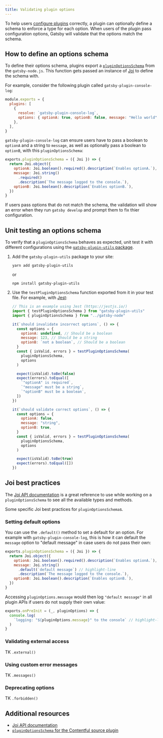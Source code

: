 ```yaml
---
title: Validating plugin options
---
```


To help users [configure plugins](/docs/configuring-usage-with-plugin-options/) correctly, a plugin can optionally define a schema to enforce a type for each option. When users of the plugin pass configuration options, Gatsby will validate that the options match the schema.

## How to define an options schema

To define their options schema, plugins export a [`pluginOptionsSchema`](/docs/node-apis/#pluginOptionsSchema) from the `gatsby-node.js`. This function gets passed an instance of [Joi](https://joi.dev) to define the schema with.

For example, consider the following plugin called `gatsby-plugin-console-log`:

```javascript:title=gatsby-config.js
module.exports = {
  plugins: [
    {
      resolve: `gatsby-plugin-console-log`,
      options: { optionA: true, optionB: false, message: "Hello world" },
    },
  ],
}
```

`gatsby-plugin-console-log` can ensure users have to pass a boolean to `optionA` and a string to `message`, as well as optionally pass a boolean to `optionB`, with this `pluginOptionsSchema`:

```javascript:title=plugins/gatsby-plugin-console-log/gatsby-node.js
exports.pluginOptionsSchema = ({ Joi }) => {
  return Joi.object({
    optionA: Joi.boolean().required().description(`Enables optionA.`),
    message: Joi.string()
      .required()
      .description(`The message logged to the console.`),
    optionB: Joi.boolean().description(`Enables optionB.`),
  })
}
```

If users pass options that do not match the schema, the validation will show an error when they run `gatsby develop` and prompt them to fix thier configuration.

## Unit testing an options schema

To verify that a `pluginOptionsSchema` behaves as expected, unit test it with different configurations using the [`gatsby-plugin-utils` package](https://github.com/gatsbyjs/gatsby/tree/master/packages/gatsby-plugin-utils#testpluginoptionsschema).

1. Add the `gatsby-plugin-utils` package to your site:

   ```shell
   yarn add gatsby-plugin-utils
   ```

   or

   ```shell
   npm install gatsby-plugin-utils
   ```

2. Use the `testPluginOptionsSchema` function exported from it in your test file. For example, with [Jest](https://jestjs.io):

   ```javascript:title=plugins/gatsby-plugin-console/__tests__/pluginOptionsSchema.test.js
   // This is an example using Jest (https://jestjs.io/)
   import { testPluginOptionsSchema } from "gatsby-plugin-utils"
   import { pluginOptionsSchema } from "../gatsby-node"

   it(`should invalidate incorrect options`, () => {
     const options = {
       optionA: undefined, // Should be a boolean
       message: 123, // Should be a string
       optionB: `not a boolean`, // Should be a boolean
     }
     const { isValid, errors } = testPluginOptionsSchema(
       pluginOptionsSchema,
       options
     )

     expect(isValid).toBe(false)
     expect(errors).toEqual([
       `"optionA" is required`,
       `"message" must be a string`,
       `"optionB" must be a boolean`,
     ])
   })

   it(`should validate correct options`, () => {
     const options = {
       optionA: false,
       message: "string",
       optionB: true,
     }
     const { isValid, errors } = testPluginOptionsSchema(
       pluginOptionsSchema,
       options
     )

     expect(isValid).toBe(true)
     expect(errors).toEqual([])
   })
   ```

## Joi best practices

The [Joi API documentation](https://joi.dev/api/) is a great reference to use while working on a `pluginOptionsSchema` to see all the available types and methods.

Some specific Joi best practices for `pluginOptionsSchema`s.

### Setting default options

You can use the `.default()` method to set a default for an option. For example with `gatsby-plugin-console-log`, this is how it can default the `message` option to "default message" in case users do not pass their own:

```javascript:title=plugins/gatsby-plugin-console-log/gatsby-node.js
exports.pluginOptionsSchema = ({ Joi }) => {
  return Joi.object({
    optionA: Joi.boolean().required().description(`Enables optionA.`),
    message: Joi.string()
      .default(`default message`) // highlight-line
      .description(`The message logged to the console.`),
    optionB: Joi.boolean().description(`Enables optionB.`),
  })
}
```

Accessing `pluginOptions.message` would then log `"default message"` in all plugin APIs if users do not supply their own value:

```javascript:title=plugins/gatsby-plugin-console-log/gatsby-node.js
exports.onPreInit = (_, pluginOptions) => {
  console.log(
    `logging: "${pluginOptions.message}" to the console` // highlight-line
  )
}
```

### Validating external access

TK `.external()`

### Using custom error messages

TK `.messages()`

### Deprecating options

TK `.forbidden()`

## Additional resources

- [Joi API documentation](https://joi.dev/api/)
- [`pluginOptionsSchema` for the Contentful source plugin](https://github.com/gatsbyjs/gatsby/blob/af973d4647dc14c85555a2ad8f1aff08028ee3b7/packages/gatsby-source-contentful/src/gatsby-node.js#L75-L159)
